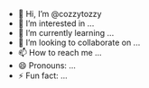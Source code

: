 - 👋 Hi, I’m @cozzytozzy
- 👀 I’m interested in ...
- 🌱 I’m currently learning ...
- 💞️ I’m looking to collaborate on ...
- 📫 How to reach me ...
- 😄 Pronouns: ...
- ⚡ Fun fact: ...

<!---
cozzytozzy/cozzytozzy is a ✨ special ✨ repository because its `README.md` (this file) appears on your GitHub profile.
You can click the Preview link to take a look at your changes.
--->
